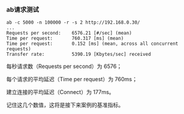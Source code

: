 

### ab请求测试

``` shell
ab -c 5000 -n 100000 -r -s 2 http://192.168.0.30/
...
Requests per second:    6576.21 [#/sec] (mean)
Time per request:       760.317 [ms] (mean)
Time per request:       0.152 [ms] (mean, across all concurrent requests)
Transfer rate:          5390.19 [Kbytes/sec] received
```

每秒请求数（Requests per second）为 6576；

每个请求的平均延迟（Time per request）为 760ms；

建立连接的平均延迟（Connect）为 177ms。

记住这几个数值，这将是接下来案例的基准指标。